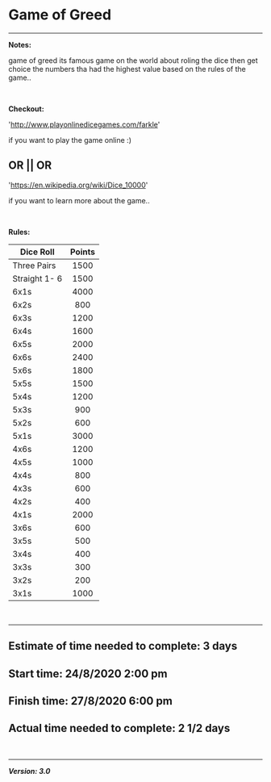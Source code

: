 # Game of Greed
<hr>

**Notes:**

game of greed its famous game on the world about roling the dice then get choice the numbers tha had the highest value based on the rules of the game..

<br>

**Checkout:**

'http://www.playonlinedicegames.com/farkle'

if you want to play the game online :)

## OR || OR

'https://en.wikipedia.org/wiki/Dice_10000'

if you want to learn more about the game..

<br>

**Rules:**

|      Dice Roll     |      Points     |
| ------------------ |:---------------:|
|Three Pairs| 1500 | 
|Straight 1- 6| 1500 |
|6x1s| 4000 |
|6x2s| 800  |
|6x3s| 1200 |
|6x4s| 1600 |
|6x5s| 2000 |
|6x6s| 2400 |
|5x6s| 1800 |
|5x5s| 1500 |
|5x4s| 1200 |
|5x3s| 900  |
|5x2s| 600  |
|5x1s| 3000 |
|4x6s| 1200 |
|4x5s| 1000 |
|4x4s| 800  |
|4x3s| 600  |
|4x2s| 400  |
|4x1s| 2000 |
|3x6s| 600  |
|3x5s| 500  |
|3x4s| 400  |
|3x3s| 300  |
|3x2s| 200  |
|3x1s| 1000 |

<br>
<hr>

## Estimate of time needed to complete: 3 days 


## Start time: 24/8/2020 2:00 pm

## Finish time: 27/8/2020 6:00 pm

## Actual time needed to complete: 2 1/2 days 
 
<br>
<hr>

***Version: 3.0***

